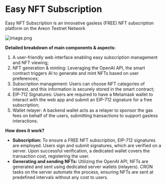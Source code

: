 # Easy NFT Subscription

Easy NFT Subscription is an innovative gasless (FREE) NFT subscription platform on the Areon Testnet Network

![image.png](https://cdn.dorahacks.io/static/files/18d5d42a9af5b1a198f489942afbb050.png)



**Detailed breakdown of main components & aspects:**
1. A user-friendly web interface enabling easy subscription management and NFT viewing;
2. NFT generation & minting: Leveraging the OpenAI API, the smart contract triggers AI to generate and mint NFTs based on user preferences;
3. Subscription management: Users can choose NFT categories of interest, and this information is securely stored in the smart contract;
4. EIP-712 Signatures: Users are required to have a Metamask wallet to interact with the web app and submit an EIP-712 signature for a free subscription;
5. Wallet relayer: A backend wallet acts as a relayer to sponsor the gas fees on behalf of the users, submitting transactions to support gasless interactions.


**How does it work?**
- **Subscription:** To ensure a FREE NFT subscription, EIP-712 signatures are employed. Users sign and submit signatures, which are verified on a server. Upon successful verification, a dedicated wallet covers the transaction cost, registering the user.
- **Generating and sending NFTs:** Utilizing the OpenAI API, NFTs are generated and sent using dedicated server wallets (relayers). CRON tasks on the server automate the process, ensuring NFTs are sent at predefined intervals without any cost to users.
